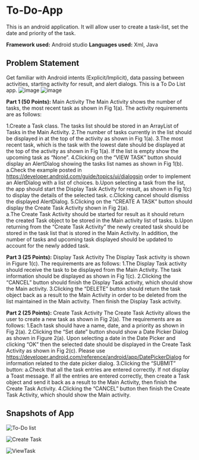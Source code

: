 # To-Do-App

This is an android application. 
It will allow user to create a task-list, set the date and priority of the task.

**Framework used:** Android studio 
**Languages used:** Xml, Java




## Problem Statement
Get  familiar  with  Android  intents  (Explicit/Implicit),  data passing between activities, starting activity for result, and alert dialogs. This is a To Do List app. 
![image](https://user-images.githubusercontent.com/70915043/137661161-37d6d1e5-aa49-48c0-8758-355ae46d8ff2.png)
![image](https://user-images.githubusercontent.com/70915043/137661180-0480b27e-efed-49a5-a788-2812608b31d4.png)


**Part 1 (50 Points):** Main Activity The Main Activity shows the number of tasks, the most recent task as shown in Fig 1(a). The activity requirements are as follows: 

1.Create  a  Task  class.  The  tasks  list  should  be  stored  in  an ArrayList  of  Tasks  in  the Main Activity. 
2.The  number  of  tasks  currently  in  the  list  should  be  displayed  in  at  the  top  of  the activity as shown in Fig 1(a).
3.The  most  recent  task,  which  is  the  task  with  the  lowest  date  should  be  displayed  at the top of the activity as shown in Fig 1(a). If the list is empty show the upcoming task as “None”. 
4.Clicking on the “VIEW TASK” button should display an AlertDialog showing the tasks list names as shown in Fig 1(b).  a.Check the example posted in https://developer.android.com/guide/topics/ui/dialogsin order to implement an AlertDialog with a list of choices. b.Upon selecting a task from the list, the app should start the Display Task Activity  for result, as shown in Fig 1(c) to display the details of the selected task. c.Clicking cancel should dismiss the displayed AlertDialog.
5.Clicking  on  the  “CREATE  A  TASK”  button  should  display  the  Create  Task  Activity shown in Fig 2(a).  
a.The Create Task Activity should be started for result as it should return the created Task object to be stored in the Main activity list of tasks. b.Upon  returning  from  the  “Create  Task Activity”  the  newly  created  task  should  be stored in the task list that is stored in the Main Activity. In addition, the number of tasks  and  upcoming  task  displayed  should  be  updated  to  account  for  the  newly added task. 

**Part 3 (25 Points):** Display Task Activity The Display Task activity is shown in Figure 1(c). The requirements are as follows:
1.The  Display  Task  activity  should  receive  the  task  to  be  displayed  from  the  Main Activity. The task information should be displayed as shown in Fig 1(c). 2.Clicking  the  “CANCEL”  button  should  finish  the  Display  Task  activity,  which  should show the Main activity. 
3.Clicking  the  “DELETE”  button  should  return  the  task  object  back  as  a  result  to  the Main Activity in order to be deleted from the list maintained in the Main activity. Then finish the Display Task activity. 

**Part 2 (25 Points):** Create Task Activity The Create Task Activity allows the user to create a new task as shown in Fig 2(a). The requirements are as follows: 
1.Each task should have a name, date, and a priority as shown in Fig 2(a). 
2.Clicking the “Set date” button should show a Date Picker Dialog as shown in Figure 2(a).  Upon  selecting  a  date  in  the  Date  Picker  and  clicking  “OK”  then  the  selected date should be displayed in the Create Task Activity as shown in Fig 2(c). Please use https://developer.android.com/reference/android/app/DatePickerDialog for information related to the date picker dialog.
3.Clicking the “SUBMIT” button: a.Check  that  all  the  task  entries  are  entered  correctly.  If  not  display  a  Toast message.  If  all  the  entries  are  entered  correctly,  then  create  a  Task  object  and send it back as a result to the Main Activity, then finish the Create Task Activity. 
4.Clicking the “CANCEL” button then finish the Create Task Activity, which should show the Main activity. 

## Snapshots of App

![To-Do list](https://user-images.githubusercontent.com/70915043/137396800-6020b714-6fdc-4a1b-b0b3-667bc8aab18f.PNG)


![Create Task](https://user-images.githubusercontent.com/70915043/137396969-59993bc2-bb92-4dd7-b1cb-e2141a27c8de.PNG)


![ViewTask](https://user-images.githubusercontent.com/70915043/137396734-18857cca-ff64-4556-acdb-077386fbb6ec.PNG)

